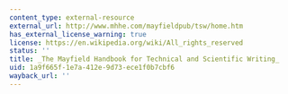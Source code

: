 ```yaml
---
content_type: external-resource
external_url: http://www.mhhe.com/mayfieldpub/tsw/home.htm
has_external_license_warning: true
license: https://en.wikipedia.org/wiki/All_rights_reserved
status: ''
title: _The Mayfield Handbook for Technical and Scientific Writing_
uid: 1a9f665f-1e7a-412e-9d73-ece1f0b7cbf6
wayback_url: ''
---
```

